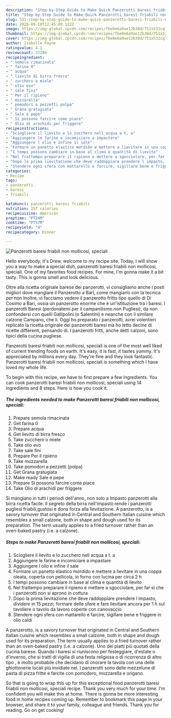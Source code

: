 ```yaml
---
description: "Step-by-Step Guide to Make Quick Panzerotti baresi friabili non mollicosi, speciali"
title: "Step-by-Step Guide to Make Quick Panzerotti baresi friabili non mollicosi, speciali"
slug: 531-step-by-step-guide-to-make-quick-panzerotti-baresi-friabili-non-mollicosi-speciali
date: 2020-09-18T22:45:09.122Z
image: https://img-global.cpcdn.com/recipes/fbe0e6a9ae12b38d/751x532cq70/panzerotti-baresi-friabili-non-mollicosi-speciali-recipe-main-photo.jpg
thumbnail: https://img-global.cpcdn.com/recipes/fbe0e6a9ae12b38d/751x532cq70/panzerotti-baresi-friabili-non-mollicosi-speciali-recipe-main-photo.jpg
cover: https://img-global.cpcdn.com/recipes/fbe0e6a9ae12b38d/751x532cq70/panzerotti-baresi-friabili-non-mollicosi-speciali-recipe-main-photo.jpg
author: Isabelle Payne
ratingvalue: 4.1
reviewcount: 37286
recipeingredient:
- " semola rimacinata"
- " farina 0"
- " acqua"
- " lievito di birra fresco"
- " zucchero o miele"
- " olio evo"
- " sale fini"
- " Per il ripieno"
- " mozzarella"
- " pomodori a pezzetti polpa"
- " Grana gratugiata"
- " Sale e pepe"
- " Si possono farcire come piace"
- " Olio di arachidi per friggere"
recipeinstructions:
- "Sciogliere il lievito e lo zucchero nell acqua a t. a"
- "Aggiungere le farine e incomiciare a impastare"
- "Aggiungere l olio e infine il sale"
- "Formare un panetto elastico mordido e mettere a lievitare in una coppa oleata, coperta con pellicola, in forno con lucina per circa 2 h"
- "I tempi possono cambiare in base al clima e quantità di lievito"
- "Nel frattempo preparare il ripieno e mettere a sgocciolare, per far sì che i panzerotti non si aprono in cottura"
- "Dopo la prima lievitazione che deve raddoppiare prendere l impasto, dividere in 15 pezzi, formare delle sfere e fare lievitare ancora per 1 h sul tavoliere o tavolo da lavoro coperte con canovaccio"
- "Stendere ogni sfera con mattarello e farcire, sigillare bene e friggere in olio caldi"
categories:
- Recipe
tags:
- panzerotti
- baresi
- friabili

katakunci: panzerotti baresi friabili 
nutrition: 257 calories
recipecuisine: American
preptime: "PT24M"
cooktime: "PT57M"
recipeyield: "4"
recipecategory: Dinner

---
```



![Panzerotti baresi friabili non mollicosi, speciali](https://img-global.cpcdn.com/recipes/fbe0e6a9ae12b38d/751x532cq70/panzerotti-baresi-friabili-non-mollicosi-speciali-recipe-main-photo.jpg)

Hello everybody, it's Drew, welcome to my recipe site. Today, I will show you a way to make a special dish, panzerotti baresi friabili non mollicosi, speciali. One of my favorites food recipes. For mine, I'm gonna make it a bit tasty. This is gonna smell and look delicious.

Oltre alla ricetta originale barese dei panzerotti, vi consigliamo anche i posti migliori dove mangiare il Panzerotto a Bari, come mangiarlo con la tecnica per non Inoltre, vi facciamo vedere il panzerotto fritto tipo quello di Di Cosimo a Bari, ossia un panzerotto enorme che è un&#39;istituzione tra i baresi. I panzerotti Baresi (perdonatemi per il campanilismo.non Pugliesi), da non confondersi con quelli Gallipolini (o Salentini) e neanche con il similare calzone Campano, che li. Oggi ho preparato i panzerotti, avrei volentieri replicato la ricetta originale dei panzerotti baresi ma ho letto decine di ricette differenti, pensando di. I panzerotti fritti, anche detti calzoni, sono tipici della cucina pugliese.

Panzerotti baresi friabili non mollicosi, speciali is one of the most well liked of current trending foods on earth. It's easy, it is fast, it tastes yummy. It's appreciated by millions every day. They're fine and they look fantastic. Panzerotti baresi friabili non mollicosi, speciali is something which I have loved my whole life.


To begin with this recipe, we have to first prepare a few ingredients. You can cook panzerotti baresi friabili non mollicosi, speciali using 14 ingredients and 8 steps. Here is how you cook it.

<!--inarticleads1-->

##### The ingredients needed to make Panzerotti baresi friabili non mollicosi, speciali:

1. Prepare  semola rimacinata
1. Get  farina 0
1. Prepare  acqua
1. Get  lievito di birra fresco
1. Take  zucchero o miele
1. Take  olio evo
1. Take  sale fini
1. Prepare  Per il ripieno
1. Take  mozzarella
1. Take  pomodori a pezzetti (polpa)
1. Get  Grana gratugiata
1. Make ready  Sale e pepe
1. Prepare  Si possono farcire come piace
1. Take  Olio di arachidi per friggere


Si mangiano in tutti i periodi dell&#39;anno, non solo a Impasto panzerotti alla birra ricetta facile. Il segreto della birra nell&#39;impasto rende i panzerotti pugliesi friabili,gustosi e dona forza alla lievitazione. A panzerotto, is a savory turnover that originated in Central and Southern Italian cuisine which resembles a small calzone, both in shape and dough used for its preparation. The term usually applies to a fried turnover rather than an oven-baked pastry (i.e. a calzone). 

<!--inarticleads2-->

##### Steps to make Panzerotti baresi friabili non mollicosi, speciali:

1. Sciogliere il lievito e lo zucchero nell acqua a t. a
1. Aggiungere le farine e incomiciare a impastare
1. Aggiungere l olio e infine il sale
1. Formare un panetto elastico mordido e mettere a lievitare in una coppa oleata, coperta con pellicola, in forno con lucina per circa 2 h
1. I tempi possono cambiare in base al clima e quantità di lievito
1. Nel frattempo preparare il ripieno e mettere a sgocciolare, per far sì che i panzerotti non si aprono in cottura
1. Dopo la prima lievitazione che deve raddoppiare prendere l impasto, dividere in 15 pezzi, formare delle sfere e fare lievitare ancora per 1 h sul tavoliere o tavolo da lavoro coperte con canovaccio
1. Stendere ogni sfera con mattarello e farcire, sigillare bene e friggere in olio caldi


A panzerotto, is a savory turnover that originated in Central and Southern Italian cuisine which resembles a small calzone, both in shape and dough used for its preparation. The term usually applies to a fried turnover rather than an oven-baked pastry (i.e. a calzone). Uno dei piatti più quotati della cucina barese. Quando i baresi si riuniscono per festeggiare, d&#39;estate o d&#39;inverno, che si tratti di vigilia di una festa religiosa o di ricorrenza di altro tipo , è molto probabile che decidano di onorare la tavola con una delle ghiottonerie locali più invidiate nel. I panzerotti sono delle mezzelune di pasta di pizza fritte e farcite con pomodoro, mozzarella e origano. 

So that is going to wrap this up for this exceptional food panzerotti baresi friabili non mollicosi, speciali recipe. Thank you very much for your time. I'm confident you will make this at home. There is gonna be more interesting food in home recipes coming up. Remember to bookmark this page in your browser, and share it to your family, colleague and friends. Thank you for reading. Go on get cooking!
